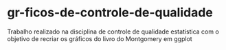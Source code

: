 # gr-ficos-de-controle-de-qualidade
Trabalho realizado na disciplina de controle de qualidade estatística com o objetivo de recriar os gráficos do livro do Montgomery em ggplot
